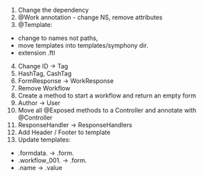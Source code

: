 1.  Change the dependency
2. @Work annotation - change NS, remove attributes
3. @Template:  
  - change to names not paths, 
  - move templates into templates/symphony dir.
  - extension .ftl
4. Change ID -> Tag
5. HashTag, CashTag
6. FormResponse -> WorkResponse
7. Remove Workflow
8. Create a method to start a workflow and return an empty form
9. Author -> User
10. Move all @Exposed methods to a Controller and annotate with @Controller
11. ResponseHandler -> ResponseHandlers
12. Add Header / Footer to template
13. Update templates: 
  - .formdata. -> .form. 
  - .workflow_001. -> .form.
  - .name -> .value